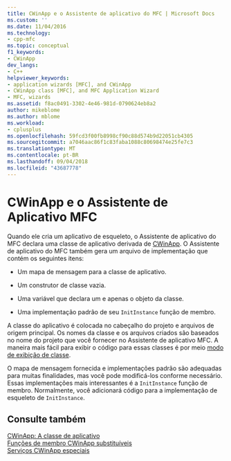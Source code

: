 ```yaml
---
title: CWinApp e o Assistente de aplicativo do MFC | Microsoft Docs
ms.custom: ''
ms.date: 11/04/2016
ms.technology:
- cpp-mfc
ms.topic: conceptual
f1_keywords:
- CWinApp
dev_langs:
- C++
helpviewer_keywords:
- application wizards [MFC], and CWinApp
- CWinApp class [MFC], and MFC Application Wizard
- MFC, wizards
ms.assetid: f8ac0491-3302-4e46-981d-0790624eb8a2
author: mikeblome
ms.author: mblome
ms.workload:
- cplusplus
ms.openlocfilehash: 59fcd3f00fb8998cf90c88d574b9d22051cb4305
ms.sourcegitcommit: a7046aac86f1c83faba1088c80698474e25fe7c3
ms.translationtype: MT
ms.contentlocale: pt-BR
ms.lasthandoff: 09/04/2018
ms.locfileid: "43687778"
---
```

# <a name="cwinapp-and-the-mfc-application-wizard"></a>CWinApp e o Assistente de Aplicativo MFC
Quando ele cria um aplicativo de esqueleto, o Assistente de aplicativo do MFC declara uma classe de aplicativo derivada de [CWinApp](../mfc/reference/cwinapp-class.md). O Assistente de aplicativo do MFC também gera um arquivo de implementação que contém os seguintes itens:  
  
-   Um mapa de mensagem para a classe de aplicativo.  
  
-   Um construtor de classe vazia.  
  
-   Uma variável que declara um e apenas o objeto da classe.  
  
-   Uma implementação padrão de seu `InitInstance` função de membro.  
  
 A classe do aplicativo é colocada no cabeçalho do projeto e arquivos de origem principal. Os nomes da classe e os arquivos criados são baseados no nome do projeto que você fornecer no Assistente de aplicativo MFC. A maneira mais fácil para exibir o código para essas classes é por meio [modo de exibição de classe](/visualstudio/ide/viewing-the-structure-of-code).  
  
 O mapa de mensagem fornecida e implementações padrão são adequadas para muitas finalidades, mas você pode modificá-los conforme necessário. Essas implementações mais interessantes é a `InitInstance` função de membro. Normalmente, você adicionará código para a implementação de esqueleto de `InitInstance`.  
  
## <a name="see-also"></a>Consulte também  
 [CWinApp: A classe de aplicativo](../mfc/cwinapp-the-application-class.md)   
 [Funções de membro CWinApp substituíveis](../mfc/overridable-cwinapp-member-functions.md)   
 [Serviços CWinApp especiais](../mfc/special-cwinapp-services.md)

